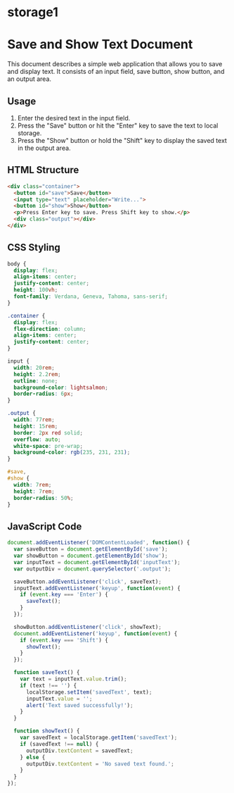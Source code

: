 # storage1



# Save and Show Text Document

This document describes a simple web application that allows you to save and display text. It consists of an input field, save button, show button, and an output area.

## Usage

1. Enter the desired text in the input field.
2. Press the "Save" button or hit the "Enter" key to save the text to local storage.
3. Press the "Show" button or hold the "Shift" key to display the saved text in the output area.

## HTML Structure

```html
<div class="container">
  <button id="save">Save</button>
  <input type="text" placeholder="Write...">
  <button id="show">Show</button>
  <p>Press Enter key to save. Press Shift key to show.</p>
  <div class="output"></div>
</div>
```

## CSS Styling

```css
body {
  display: flex;
  align-items: center;
  justify-content: center;
  height: 100vh;
  font-family: Verdana, Geneva, Tahoma, sans-serif;
}

.container {
  display: flex;
  flex-direction: column;
  align-items: center;
  justify-content: center;
}

input {
  width: 20rem;
  height: 2.2rem;
  outline: none;
  background-color: lightsalmon;
  border-radius: 6px;
}

.output {
  width: 77rem;
  height: 15rem;
  border: 2px red solid;
  overflow: auto;
  white-space: pre-wrap;
  background-color: rgb(235, 231, 231);
}

#save,
#show {
  width: 7rem;
  height: 7rem;
  border-radius: 50%;
}
```

## JavaScript Code

```javascript
document.addEventListener('DOMContentLoaded', function() {
  var saveButton = document.getElementById('save');
  var showButton = document.getElementById('show');
  var inputText = document.getElementById('inputText');
  var outputDiv = document.querySelector('.output');

  saveButton.addEventListener('click', saveText);
  inputText.addEventListener('keyup', function(event) {
    if (event.key === 'Enter') {
      saveText();
    }
  });

  showButton.addEventListener('click', showText);
  document.addEventListener('keyup', function(event) {
    if (event.key === 'Shift') {
      showText();
    }
  });

  function saveText() {
    var text = inputText.value.trim();
    if (text !== '') {
      localStorage.setItem('savedText', text);
      inputText.value = '';
      alert('Text saved successfully!');
    }
  }

  function showText() {
    var savedText = localStorage.getItem('savedText');
    if (savedText !== null) {
      outputDiv.textContent = savedText;
    } else {
      outputDiv.textContent = 'No saved text found.';
    }
  }
});
```
